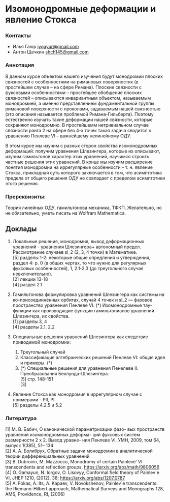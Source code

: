 # Изомонодромные деформации и явление Стокса

### Контакты
* Илья Гаюр <iygayur@gmail.com>  
* Антон Щечкин <shch145@gmail.com>

### Аннотация
В данном курсе объектом нашего изучения будут монодромии плоских связностей с особенностями на римановых поверхностях (в простейшем случае – на сфере Римана). Плоские связности с фуксовыми особенностями –  простейшее обобщение плоских связностей – описываются инвариантным объектом, называемым монодромией, а именно представлением фундаментальной группы римановой поверхности с проколами, задаваемым нашей связностью (это описания называется проблемой Римана-Гильберта). Поэтому естественно изучать такие деформации нашей связности, которые сохраняют монодромию. В простейшемм нетривиальном случае связности ранга 2 на сфере без 4-х точек такая задача сводится к уравнению Пенлеве VI – важнейшему нелинейному ОДУ.  

В этом курсе мы изучим с разных сторон свойства изомонодромных деформаций: получим уравнения Шлезингера, которые их описывают, изучим гамильтонов характер этих уравнений, научимся строить частные решения этих уравнений. В конце мы изучим расширение понятия монодромии на иррегулярные особенности – т. н. явление Стокса, прикладная суть которого заключается в том, что асимптотика предела от общего решения ОДУ не совпадает с пределом асимптотики этого решения.  

### Пререквизиты:
Теория линейных ОДУ, гамильтонова механика, ТФКП. Желательно, но не обязательно, уметь писать на Wolfram Mathematica.

## Доклады

1. Локальные решения, монодромия, вывод деформационных уравнений - уравнения Шлезингера+ автономный предел. Рассмотрение случаев sl_2 (2, 3, 4 точки) в Математике.  
[5] разделы 1-2: некоторые общие опредления и утверждения, раздел 4: p. 0 (в общих чертах, то что нужно для регулярных фуксовых особенностей), 1, 2.1-2.3 (до треугольного случая невключительно).  
[2] лекции 13-18  
[4] раздел 2.1  

1. Гамильтонова формулировка уравнений Шлезингера как системы на ко-присоединнённых орбитах, случай 4 точек и sl_2 — фазовое пространство уравнения Пенлеве VI. (\*) Изомонодромные тау-функции как производящие функции гамильтонианов уравнений Шлезингера, их свойства.  
[1] разделы 3, 4  
[4] разделы 2.1, 2.2  

1. Специальные решения уравнений Шлезингера как следствие приводимой монодромии: 
	1. Треугольный случай 
	2. Классификация алгебраических решений Пенлеве VI: общая идея и примеры. (*) 
	3. (\*) Специальные решения для уравнения Пенелеве II. Преобразования Беклунда-Шлезингера.  
[5]  стр. 148-151  
[3]  

1. Явление Стокса как монодромия в иррегулярном случае с примерами - PII, PI.  
[5] разделы 4.2.5 и 5.2  

### Литература
[1] М. В. Бабич, О канонической параметризации фазо- вых пространств уравнений изомонодромных деформа- ций фуксовых систем размерности 2 x 2. Вывод уравне- ния Пенлеве VI,
УМН, 2009, том 64, выпуск 1(385), 51– 134  
[2] А. А. Болибрух, Обратные задачи монодромии в аналитической теории дифференциальных уравнений  
[3] B. Dubrovin, M. Mazzocco, Monodromy of certain Painleve’ VI transcendents and reflection groups, https://arxiv.org/abs/math/9806056  
[4] O. Gamayun, N. Iorgov, O. Lisovyy, Conformal field theory of Painlev´e VI, JHEP 1210, (2012), 38; https://arxiv.org/abs/1207.0787  
[5] A. Fokas, A. Its, A. Kapaev, V. Novokshenov, Painlev´e transcendents: the Riemann-Hilbert approach, Mathematical Surveys and Monographs 128, AMS, Providence, RI, (2006)  

